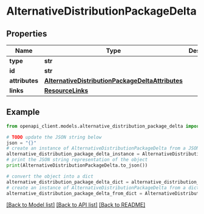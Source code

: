 # AlternativeDistributionPackageDelta


## Properties

Name | Type | Description | Notes
------------ | ------------- | ------------- | -------------
**type** | **str** |  | 
**id** | **str** |  | 
**attributes** | [**AlternativeDistributionPackageDeltaAttributes**](AlternativeDistributionPackageDeltaAttributes.md) |  | [optional] 
**links** | [**ResourceLinks**](ResourceLinks.md) |  | [optional] 

## Example

```python
from openapi_client.models.alternative_distribution_package_delta import AlternativeDistributionPackageDelta

# TODO update the JSON string below
json = "{}"
# create an instance of AlternativeDistributionPackageDelta from a JSON string
alternative_distribution_package_delta_instance = AlternativeDistributionPackageDelta.from_json(json)
# print the JSON string representation of the object
print(AlternativeDistributionPackageDelta.to_json())

# convert the object into a dict
alternative_distribution_package_delta_dict = alternative_distribution_package_delta_instance.to_dict()
# create an instance of AlternativeDistributionPackageDelta from a dict
alternative_distribution_package_delta_from_dict = AlternativeDistributionPackageDelta.from_dict(alternative_distribution_package_delta_dict)
```
[[Back to Model list]](../README.md#documentation-for-models) [[Back to API list]](../README.md#documentation-for-api-endpoints) [[Back to README]](../README.md)


